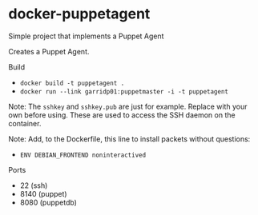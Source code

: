 docker-puppetagent
==================

Simple project that implements a Puppet Agent

Creates a Puppet Agent.

Build

* `docker build -t puppetagent .`
* `docker run --link garridp01:puppetmaster -i -t puppetagent`

Note: The `sshkey` and `sshkey.pub` are just for example.  Replace with your own
before using.  These are used to access the SSH daemon on the container.

Note: Add, to the Dockerfile, this line to install packets without questions:

* `ENV DEBIAN_FRONTEND noninteractived`

Ports

* 22 (ssh)
* 8140 (puppet)
* 8080 (puppetdb)

